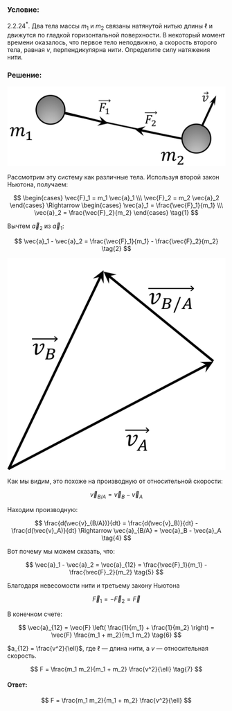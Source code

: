 ###  Условие:

$2.2.24^*.$ Два тела массы $m_1$ и $m_2$ связаны натянутой нитью длины $\ell$ и движутся по гладкой горизонтальной поверхности. В некоторый момент времени оказалось, что первое тело неподвижно, а скорость второго тела, равная $v$, перпендикулярна нити. Определите силу натяжения нити.

###  Решение:

![Силы действующие на систему|1898x694, 40%](../../img/2.2.24/Picture1.svg)

Рассмотрим эту систему как различные тела. Используя второй закон Ньютона, получаем:

$$
\begin{cases} \vec{F}_1 = m_1 \vec{a}_1 \\\ \vec{F}_2 = m_2 \vec{a}_2 \end{cases} \Rightarrow \begin{cases} \vec{a}_1 = \frac{\vec{F}_1}{m_1} \\\ \vec{a}_2 = \frac{\vec{F}_2}{m_2} \end{cases} \tag{1}
$$

Вычтем $\vec{a}_2$ из $\vec{a}_1$:

$$
\vec{a}_1 - \vec{a}_2 = \frac{\vec{F}_1}{m_1} - \frac{\vec{F}_2}{m_2} \tag{2}
$$

![ Вычитание векторов |1180x1350, 30%](../../img/2.2.24/Picture5.svg)

Как мы видим, это похоже на производную от относительной скорости:

$$
\vec{v}_{B/A} = \vec{v}_B - \vec{v}_A \tag{3}
$$

Находим производную:

$$
\frac{d(\vec{v}_{B/A})}{dt} = \frac{d(\vec{v}_B)}{dt} - \frac{d(\vec{v}_A)}{dt} \Rightarrow \vec{a}_{B/A} = \vec{a}_B - \vec{a}_A \tag{4}
$$

Вот почему мы можем сказать, что:

$$
\vec{a}_1 - \vec{a}_2 = \vec{a}_{12} = \frac{\vec{F}_1}{m_1} - \frac{\vec{F}_2}{m_2} \tag{5}
$$

Благодаря невесомости нити и третьему закону Ньютона

$$
\vec{F}_1 = -\vec{F}_2 = \vec{F}
$$

В конечном счете:

$$
\vec{a}_{12} = \vec{F} \left( \frac{1}{m_1} + \frac{1}{m_2} \right) = \vec{F} \frac{m_1 + m_2}{m_1 m_2} \tag{6}
$$

$a_{12} = \frac{v^2}{\ell}$, где $\ell$ — длина нити, а $v$ — относительная скорость.

$$
F = \frac{m_1 m_2}{m_1 + m_2} \frac{v^2}{\ell} \tag{7}
$$

#### Ответ:

$$
F = \frac{m_1 m_2}{m_1 + m_2} \frac{v^2}{\ell}
$$